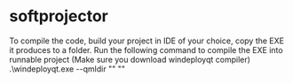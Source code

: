 # softprojector

To compile the code, build your project in IDE of your choice, copy the EXE it produces to a folder.
Run the following command to compile the EXE into runnable project (Make sure you download windeployqt compiler)
.\windeployqt.exe --qmldir "<ProjectDirectory>" "<PathtoEXE>"
